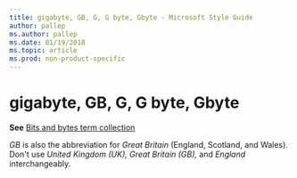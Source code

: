 ```yaml
---
title: gigabyte, GB, G, G byte, Gbyte - Microsoft Style Guide
author: pallep
ms.author: pallep
ms.date: 01/19/2018
ms.topic: article
ms.prod: non-product-specific
---
```


# gigabyte, GB, G, G byte, Gbyte

**See** [Bits and bytes term collection](/style-guide/a-z-word-list-term-collections/term-collections/bits-bytes-terms)

*GB* is also the abbreviation for *Great Britain* (England, Scotland, and Wales). Don't use *United Kingdom (UK),* *Great Britain (GB),* and *England* interchangeably. 
